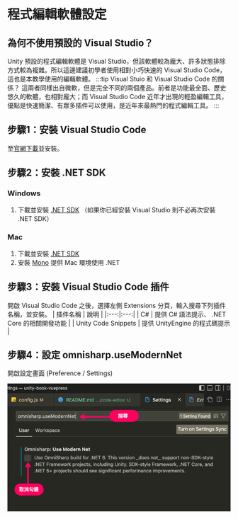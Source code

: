 # 程式編輯軟體設定

## 為何不使用預設的 Visual Studio？
Unity 預設的程式編輯軟體是 Visual Studio，但該軟體較為龐大、許多狀態排除方式較為複雜。所以這邊建議初學者使用相對小巧快速的 Visual Studio Code，這也是本教學使用的編輯軟體。
:::tip Visual Stuio 和 Visual Studio Code 的關係？
這兩者同樣出自微軟，但是完全不同的兩個產品。前者是功能最全面、歷史悠久的軟體，也相對龐大；而 Visual Studio Code 近年才出現的輕盈編輯工具，優點是快速簡潔、有眾多插件可以使用，是近年來最熱門的程式編輯工具。
:::

## 步驟1：安裝 Visual Studio Code
至[官網下載](https://code.visualstudio.com/)並安裝。

## 步驟2：安裝 .NET SDK

### Windows 
1. 下載並安裝 [.NET SDK](https://dotnet.microsoft.com/download) （如果你已經安裝 Visual Studio 則不必再次安裝 .NET SDK）

### Mac
1. 下載並安裝 [.NET SDK](https://dotnet.microsoft.com/download)
1. 安裝 [Mono](https://www.mono-project.com/download/) 提供 Mac 環境使用 .NET

## 步驟3：安裝  Visual Studio Code 插件
開啟 Visual Studio Code 之後，選擇左側 Extensions 分頁，輸入搜尋下列插件名稱，並安裝。
| 插件名稱 | 說明 |
|:---:|:---:|
| C# | 提供 C# 語法提示、 .NET Core 的相關開發功能 |
| Unity Code Snippets | 提供 UnityEngine 的程式碼提示 |

## 步驟4：設定 omnisharp.useModernNet
開啟設定畫面 (Preference / Settings)

![omnisharp](./omnisharp.png)